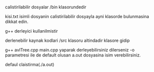 calistirilabilir dosyalar /bin klasorundedir

kisi.txt isimli dosyanin calistirilabilir dosyayla ayni klasorde bulunmasina dikkat edin.

g++ derleyici kullanilmistir

derlenebilir kaynak kodlari /src klasoru altindadir klasore gidip

g++ avlTree.cpp main.cpp yaparak derleyebilirsiniz dilerseniz -o parametresi ile de
default olusan a.out dosyasina isim verebilirsiniz.

defaul claistirma(./a.out)
